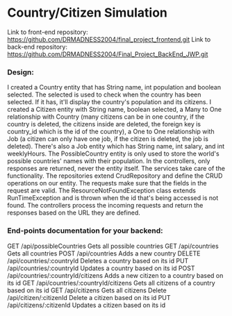 # Country/Citizen Simulation

Link to front-end repository: https://github.com/DRMADNESS2004/final_project_frontend.git
Link to back-end repository: https://github.com/DRMADNESS2004/Final_Project_BackEnd_JWP.git

### Design:

I created a Country entity that has String name, int population and boolean selected. The selected is used to check when the country has been selected. If it has, it'll display the country's population and its citizens. I created a Citizen entity with String name, boolean selected, a Many to One relationship with Country (many citizens can be in one country, if the country is deleted, the citizens inside are deleted, the foreign key is country_id which is the id of the country), a One to One relationship with Job (a citizen can only have one job, if the citizen is deleted, the job is deleted). There's also a Job entity which has String name, int salary, and int weeklyHours. The PossibleCountry entity is only used to store the world's possible countries' names with their population. In the controllers, only responses are returned, never the entity itself. The services take care of the functionality. The repositories extend CrudRepository and define the CRUD operations on our entity. The requests make sure that the fields in the request are valid. The ResourceNotFoundException class extends RunTimeException and is thrown when the id that's being accessed is not found. The controllers process the incoming requests and return the responses based on the URL they are defined.

### End-points documentation for your backend:

GET /api/possibleCountries     Gets all possible countries
GET /api/countries     Gets all countries
POST /api/countries     Adds a new country
DELETE /api/countries/:countryId     Deletes a country based on its id
PUT /api/countries/:countryId     Updates a country based on its id
POST /api/countries/:countryId/citizens     Adds a new citizen to a country based on its id
GET /api/countries/:countryId/citizens     Gets all citizens of a country based on its id
GET /api/citizens     Gets all citizens
Delete /api/citizen/:citizenId     Delete a citizen based on its id
PUT /api/citizens/:citizenId     Updates a citizen based on its id
